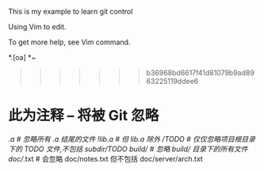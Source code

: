 This is my example to learn git control


Using Vim to edit.

To get more help, see Vim command.


*.[oa]
*~
>>>>>>> b36968bd6617f41d81079b9ad8963225119ddee6
# 此为注释 – 将被 Git 忽略
*.a # 忽略所有 .a 结尾的文件
!lib.a # 但 lib.a 除外
/TODO # 仅仅忽略项目根目录下的 TODO 文件,不包括 subdir/TODO 
build/ # 忽略 build/ 目录下的所有文件
doc/*.txt # 会忽略 doc/notes.txt 但不包括 doc/server/arch.txt








